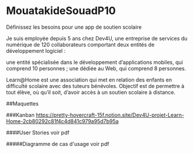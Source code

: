 # MouatakideSouadP10

Définissez les besoins pour une app de soutien scolaire

Je suis employée depuis 5 ans chez Dev4U, une entreprise de services du numérique de 120 collaborateurs comportant deux entités de développement logiciel : 

une entité spécialisée dans le développement d’applications mobiles, qui comprend 10 personnes ;
une dédiée au Web, qui comprend 8 personnes. 

Learn@Home est une association qui met en relation des enfants en difficulté scolaire avec des tuteurs bénévoles.
Objectif est de permettre à tout élève, où qu’il soit, d’avoir accès à un soutien scolaire à distance. 

##Maquettes 


###Kanban
https://pretty-hovercraft-15f.notion.site/Dev4U-projet-Learn-Home-2cb80292c81f4c4d841c979a95d7b95a

####User Stories voir pdf

#####Diagramme de cas d'usage voir pdf

